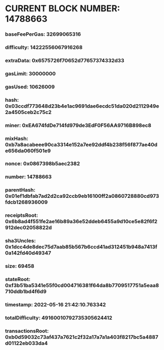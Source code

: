 # CURRENT BLOCK NUMBER: 14788663

### baseFeePerGas: 32699065316
### difficulty: 14222556067916268
### extraData: 0x6575726f70652d77657374332d33
### gasLimit: 30000000
### gasUsed: 10626009
### hash: 0x03ccdf773648d23b4e1ac9691dae6ecdc51da020d2112949e2a4505ceb2c75c2
### miner: 0xEA674fdDe714fd979de3EdF0F56AA9716B898ec8
### mixHash: 0xb7a8acabeee90ca3314e152a7ee92ddf4b238f56f877ae40de656da060f501e9
### nonce: 0x0867398b5aec2382
### number: 14788663
### parentHash: 0x01ef1dbfab7ad2d2ca92ccb9eb16100ff2a0860728880cd973fdcb1268936009
### receiptsRoot: 0x6b8ad4f551fe2ae16b89a36e52ddeb6455a9d10ce5e82f6f2912dec02058822d
### sha3Uncles: 0x1dcc4de8dec75d7aab85b567b6ccd41ad312451b948a7413f0a142fd40d49347
### size: 69458
### stateRoot: 0xf3b51ba5341e55f0cd004716381f64da8b7709517751a5eaa8710ddb1bd4f6d9
### timestamp: 2022-05-16 21:42:10.763342
### totalDifficulty: 49160010792735305624412
### transactionsRoot: 0xb0d59032c73af437a7621c2f32a17a7a1a403f8217bc5a4887d01122eb033da4
